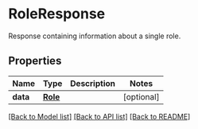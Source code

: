 # RoleResponse

Response containing information about a single role.

## Properties

| Name     | Type                | Description | Notes      |
| -------- | ------------------- | ----------- | ---------- |
| **data** | [**Role**](Role.md) |             | [optional] |

[[Back to Model list]](README.md#documentation-for-models) [[Back to API list]](README.md#documentation-for-api-endpoints) [[Back to README]](README.md)
